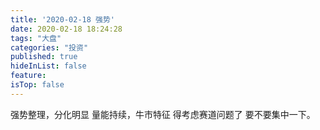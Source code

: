 ```yaml
---
title: '2020-02-18 强势'
date: 2020-02-18 18:24:28
tags: "大盘"
categories: "投资"
published: true
hideInList: false
feature: 
isTop: false
---
```

强势整理，分化明显
量能持续，牛市特征
得考虑赛道问题了
要不要集中一下。
<!-- more -->
